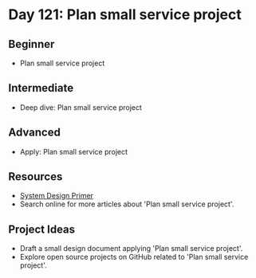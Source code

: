 # Day 121: Plan small service project

## Beginner
- Plan small service project

## Intermediate
- Deep dive: Plan small service project

## Advanced
- Apply: Plan small service project

## Resources
- [System Design Primer](https://github.com/donnemartin/system-design-primer/search?q=Plan+small+service+project)
- Search online for more articles about 'Plan small service project'.

## Project Ideas
- Draft a small design document applying 'Plan small service project'.
- Explore open source projects on GitHub related to 'Plan small service project'.
